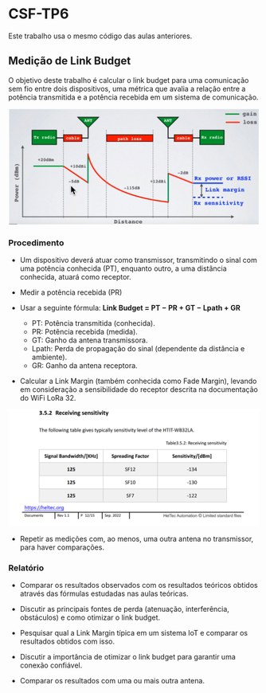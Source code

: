 # CSF-TP6

Este trabalho usa o mesmo código das aulas anteriores.

## Medição de Link Budget

O objetivo deste trabalho é calcular o link budget para uma comunicação sem fio entre dois dispositivos, uma métrica que avalia a relação entre a potência transmitida e a potência recebida em um sistema de comunicação.

![Link Budget](./img/Link%20Budget.png)

### Procedimento

+ Um dispositivo deverá atuar como transmissor, transmitindo o sinal com uma potência conhecida (PT), enquanto outro, a uma distância conhecida, atuará como receptor.

+ Medir a potência recebida (PR)

+ Usar a seguinte fórmula: **Link Budget = PT − PR + GT − Lpath + GR**

  + PT: Potência transmitida (conhecida).
  + PR: Potência recebida (medida).
  + GT: Ganho da antena transmissora.
  + Lpath: Perda de propagação do sinal (dependente da distância e ambiente).
  + GR: Ganho da antena receptora.

+ Calcular a Link Margin (também conhecida como Fade Margin), levando em consideração a sensibilidade do receptor descrita na documentação do WiFi LoRa 32.

![RX Sensibility](./img/heltec%20sensitivity.png)

+ Repetir as medições com, ao menos, uma outra antena no transmissor, para haver comparações.

### Relatório

+ Comparar os resultados observados com os resultados teóricos obtidos através das fórmulas estudadas nas aulas teóricas.

+ Discutir as principais fontes de perda (atenuação, interferência, obstáculos) e como otimizar o link budget.

+ Pesquisar qual a Link Margin típica em um sistema IoT e comparar os resultados obtidos com isso.

+ Discutir a importância de otimizar o link budget para garantir uma conexão confiável.

+ Comparar os resultados com uma ou mais outra antena.
